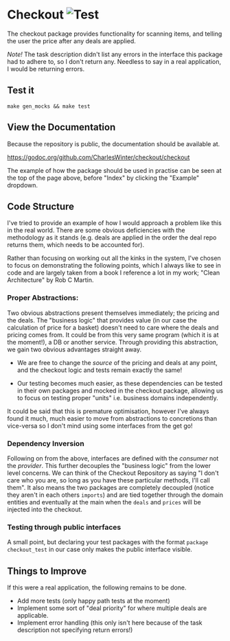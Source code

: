 # Checkout ![Test](https://github.com/CharlesWinter/checkout/workflows/Test/badge.svg?branch=main)

The checkout package provides functionality for scanning items, and telling the
user the price after any deals are applied.

*Note!* The task description didn't list any errors in the interface this
package had to adhere to, so I don't return any. Needless to say in a real
application, I would be returning errors.

## Test it
`make gen_mocks && make test`

## View the Documentation
Because the repository is public, the documentation should be available at.

https://godoc.org/github.com/CharlesWinter/checkout/checkout

The example of how the package should be used in practise can be seen at the
top of the page above, before "Index" by clicking the "Example" dropdown.

## Code Structure

I've tried to provide an example of how I would approach a problem like this in
the real world. There are some obvious deficiencies with the methodology as it
stands (e.g. deals are applied in the order the deal repo returns them, which needs
to be accounted for).

Rather than focusing on working out all the kinks in the system, I've chosen to
focus on demonstrating the following points, which I always like to see in code
and are largely taken from a book I reference a lot in my work; "Clean
Architecture" by Rob C Martin.

### Proper Abstractions:
Two obvious abstractions present themselves immediately; the pricing and the
deals. The "business logic" that provides value (in our case the calculation of
price for a basket) doesn't need to care where the deals and pricing comes
from. It could be from this very same program (which it is at the moment!), a
DB or another service. Through providing this abstraction, we gain two obvious
advantages straight away.

* We are free to change the _source_ of the pricing and deals at any point, and
  the checkout logic and tests remain exactly the same!

* Our testing becomes much easier, as these dependencies can be tested in their
  own packages and mocked in the checkout package, allowing us to focus on
  testing proper "units" i.e. business domains independently.

It could be said that this is premature optimisation, however I've always found
it much, much easier to move from abstractions to concretions than vice-versa
so I don't mind using some interfaces from the get go!

### Dependency Inversion
Following on from the above, interfaces are defined with the _consumer_ not the
_provider_. This further decouples the "business logic" from the lower level
concerns. We can think of the Checkout Repository as saying "I don't care who
you are, so long as you have these particular methods, I'll call them". It also
means the two packages are completely decoupled (notice they aren't in each
others `imports`) and are tied together through the domain entities and
eventually at the main when the `deals` and `prices` will be injected into the
checkout.

### Testing through public interfaces
A small point, but declaring your test packages with the format `package
checkout_test` in our case only makes the public interface visible.

## Things to Improve
If this were a real application, the following remains to be done.

- Add more tests (only happy path tests at the moment)
- Implement some sort of "deal priority" for where multiple deals are
  applicable.
- Implement error handling (this only isn't here because of the task
  description not specifying return errors!)
